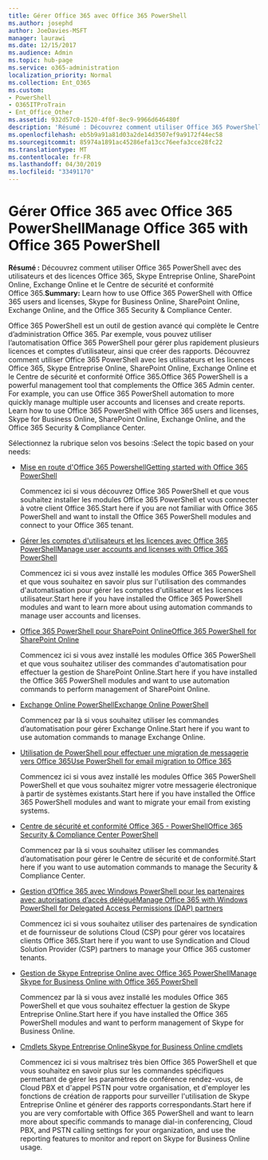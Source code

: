 ```yaml
---
title: Gérer Office 365 avec Office 365 PowerShell
ms.author: josephd
author: JoeDavies-MSFT
manager: laurawi
ms.date: 12/15/2017
ms.audience: Admin
ms.topic: hub-page
ms.service: o365-administration
localization_priority: Normal
ms.collection: Ent_O365
ms.custom:
- PowerShell
- O365ITProTrain
- Ent_Office_Other
ms.assetid: 932d57c0-1520-4f0f-8ec9-9966d646480f
description: 'Résumé : Découvrez comment utiliser Office 365 PowerShell avec des utilisateurs et des licences Office 365, Skype Entreprise Online, SharePoint Online, Exchange Online et le Centre de sécurité et conformité Office 365.'
ms.openlocfilehash: eb5b9a91a81d03a2de14d3507ef9a9172f44ec58
ms.sourcegitcommit: 85974a1891ac45286efa13cc76eefa3cce28fc22
ms.translationtype: MT
ms.contentlocale: fr-FR
ms.lasthandoff: 04/30/2019
ms.locfileid: "33491170"
---
```

# <a name="manage-office-365-with-office-365-powershell"></a><span data-ttu-id="8715b-103">Gérer Office 365 avec Office 365 PowerShell</span><span class="sxs-lookup"><span data-stu-id="8715b-103">Manage Office 365 with Office 365 PowerShell</span></span>

 <span data-ttu-id="8715b-104">**Résumé :** Découvrez comment utiliser Office 365 PowerShell avec des utilisateurs et des licences Office 365, Skype Entreprise Online, SharePoint Online, Exchange Online et le Centre de sécurité et conformité Office 365.</span><span class="sxs-lookup"><span data-stu-id="8715b-104">**Summary:** Learn how to use Office 365 PowerShell with Office 365 users and licenses, Skype for Business Online, SharePoint Online, Exchange Online, and the Office 365 Security & Compliance Center.</span></span>
  
<span data-ttu-id="8715b-p101">Office 365 PowerShell est un outil de gestion avancé qui complète le Centre d’administration Office 365. Par exemple, vous pouvez utiliser l’automatisation Office 365 PowerShell pour gérer plus rapidement plusieurs licences et comptes d’utilisateur, ainsi que créer des rapports. Découvrez comment utiliser Office 365 PowerShell avec les utilisateurs et les licences Office 365, Skype Entreprise Online, SharePoint Online, Exchange Online et le Centre de sécurité et conformité Office 365.</span><span class="sxs-lookup"><span data-stu-id="8715b-p101">Office 365 PowerShell is a powerful management tool that complements the Office 365 Admin center. For example, you can use Office 365 PowerShell automation to more quickly manage multiple user accounts and licenses and create reports. Learn how to use Office 365 PowerShell with Office 365 users and licenses, Skype for Business Online, SharePoint Online, Exchange Online, and the Office 365 Security & Compliance Center.</span></span>
  
<span data-ttu-id="8715b-108">Sélectionnez la rubrique selon vos besoins :</span><span class="sxs-lookup"><span data-stu-id="8715b-108">Select the topic based on your needs:</span></span>
  
- [<span data-ttu-id="8715b-109">Mise en route d'Office 365 Powershell</span><span class="sxs-lookup"><span data-stu-id="8715b-109">Getting started with Office 365 PowerShell</span></span>](getting-started-with-office-365-powershell.md)

    <span data-ttu-id="8715b-110">Commencez ici si vous découvrez Office 365 PowerShell et que vous souhaitez installer les modules Office 365 PowerShell et vous connecter à votre client Office 365.</span><span class="sxs-lookup"><span data-stu-id="8715b-110">Start here if you are not familiar with Office 365 PowerShell and want to install the Office 365 PowerShell modules and connect to your Office 365 tenant.</span></span>

- [<span data-ttu-id="8715b-111">Gérer les comptes d'utilisateurs et les licences avec Office 365 PowerShell</span><span class="sxs-lookup"><span data-stu-id="8715b-111">Manage user accounts and licenses with Office 365 PowerShell</span></span>](manage-user-accounts-and-licenses-with-office-365-powershell.md)

    <span data-ttu-id="8715b-112">Commencez ici si vous avez installé les modules Office 365 PowerShell et que vous souhaitez en savoir plus sur l'utilisation des commandes d'automatisation pour gérer les comptes d'utilisateur et les licences utilisateur.</span><span class="sxs-lookup"><span data-stu-id="8715b-112">Start here if you have installed the Office 365 PowerShell modules and want to learn more about using automation commands to manage user accounts and licenses.</span></span>

- [<span data-ttu-id="8715b-113">Office 365 PowerShell pour SharePoint Online</span><span class="sxs-lookup"><span data-stu-id="8715b-113">Office 365 PowerShell for SharePoint Online</span></span>](https://technet.microsoft.com/library/fp161362.aspx)

    <span data-ttu-id="8715b-114">Commencez ici si vous avez installé les modules Office 365 PowerShell et que vous souhaitez utiliser des commandes d'automatisation pour effectuer la gestion de SharePoint Online.</span><span class="sxs-lookup"><span data-stu-id="8715b-114">Start here if you have installed the Office 365 PowerShell modules and want to use automation commands to perform management of SharePoint Online.</span></span>

- [<span data-ttu-id="8715b-115">Exchange Online PowerShell</span><span class="sxs-lookup"><span data-stu-id="8715b-115">Exchange Online PowerShell</span></span>](https://docs.microsoft.com/powershell/exchange/exchange-online/exchange-online-powershell)

    <span data-ttu-id="8715b-116">Commencez par là si vous souhaitez utiliser les commandes d’automatisation pour gérer Exchange Online.</span><span class="sxs-lookup"><span data-stu-id="8715b-116">Start here if you want to use automation commands to manage Exchange Online.</span></span>

- [<span data-ttu-id="8715b-117">Utilisation de PowerShell pour effectuer une migration de messagerie vers Office 365</span><span class="sxs-lookup"><span data-stu-id="8715b-117">Use PowerShell for email migration to Office 365</span></span>](use-powershell-for-email-migration-to-office-365.md)

    <span data-ttu-id="8715b-118">Commencez ici si vous avez installé les modules Office 365 PowerShell PowerShell et que vous souhaitez migrer votre messagerie électronique à partir de systèmes existants.</span><span class="sxs-lookup"><span data-stu-id="8715b-118">Start here if you have installed the Office 365 PowerShell modules and want to migrate your email from existing systems.</span></span>

- [<span data-ttu-id="8715b-119">Centre de sécurité et conformité Office 365 - PowerShell</span><span class="sxs-lookup"><span data-stu-id="8715b-119">Office 365 Security & Compliance Center PowerShell</span></span>](https://docs.microsoft.com/powershell/exchange/office-365-scc/office-365-scc-powershell)

    <span data-ttu-id="8715b-120">Commencez par là si vous souhaitez utiliser les commandes d’automatisation pour gérer le Centre de sécurité et de conformité.</span><span class="sxs-lookup"><span data-stu-id="8715b-120">Start here if you want to use automation commands to manage the Security & Compliance Center.</span></span>

- [<span data-ttu-id="8715b-121">Gestion d’Office 365 avec Windows PowerShell pour les partenaires avec autorisations d’accès délégué</span><span class="sxs-lookup"><span data-stu-id="8715b-121">Manage Office 365 with Windows PowerShell for Delegated Access Permissions (DAP) partners</span></span>](manage-office-365-with-windows-powershell-for-delegated-access-permissions-dap-p.md)

    <span data-ttu-id="8715b-122">Commencez ici si vous souhaitez utiliser des partenaires de syndication et de fournisseur de solutions Cloud (CSP) pour gérer vos locataires clients Office 365.</span><span class="sxs-lookup"><span data-stu-id="8715b-122">Start here if you want to use Syndication and Cloud Solution Provider (CSP) partners to manage your Office 365 customer tenants.</span></span>

- [<span data-ttu-id="8715b-123">Gestion de Skype Entreprise Online avec Office 365 PowerShell</span><span class="sxs-lookup"><span data-stu-id="8715b-123">Manage Skype for Business Online with Office 365 PowerShell</span></span>](manage-skype-for-business-online-with-office-365-powershell.md)

    <span data-ttu-id="8715b-124">Commencez par là si vous avez installé les modules Office 365 PowerShell et que vous souhaitez effectuer la gestion de Skype Entreprise Online.</span><span class="sxs-lookup"><span data-stu-id="8715b-124">Start here if you have installed the Office 365 PowerShell modules and want to perform management of Skype for Business Online.</span></span>

- [<span data-ttu-id="8715b-125">Cmdlets Skype Entreprise Online</span><span class="sxs-lookup"><span data-stu-id="8715b-125">Skype for Business Online cmdlets</span></span>](https://technet.microsoft.com/library/mt228132.aspx)

    <span data-ttu-id="8715b-126">Commencez ici si vous maîtrisez très bien Office 365 PowerShell et que vous souhaitez en savoir plus sur les commandes spécifiques permettant de gérer les paramètres de conférence rendez-vous, de Cloud PBX et d'appel PSTN pour votre organisation, et d'employer les fonctions de création de rapports pour surveiller l'utilisation de Skype Entreprise Online et générer des rapports correspondants.</span><span class="sxs-lookup"><span data-stu-id="8715b-126">Start here if you are very comfortable with Office 365 PowerShell and want to learn more about specific commands to manage dial-in conferencing, Cloud PBX, and PSTN calling settings for your organization, and use the reporting features to monitor and report on Skype for Business Online usage.</span></span>
